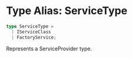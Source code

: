 # Type Alias: ServiceType

```ts
type ServiceType = 
  | IServiceClass
  | FactoryService;
```

Represents a ServiceProvider type.
